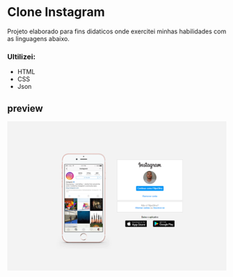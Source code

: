 # Clone Instagram

 Projeto elaborado para fins didaticos onde exercitei minhas habilidades com as linguagens abaixo.
### Ultilizei:

* HTML
* CSS
* Json

## preview

![](img/prints/imag01.png)
